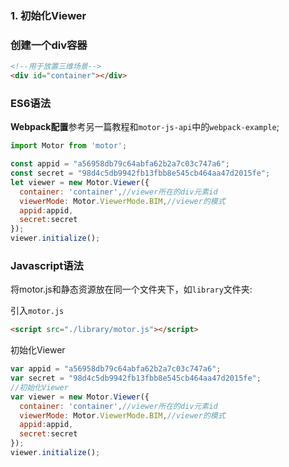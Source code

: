 ### 1. 初始化Viewer

### 创建一个div容器
```html
<!--用于放置三维场景-->
<div id="container"></div>
```
### ES6语法

**Webpack配置**参考另一篇教程和`motor-js-api`中的`webpack-example`;
 
```javascript
import Motor from 'motor';

const appid = "a56958db79c64abfa62b2a7c03c747a6";
const secret = "98d4c5db9942fb13fbb8e545cb464aa47d2015fe";
let viewer = new Motor.Viewer({
  container: 'container',//viewer所在的div元素id
  viewerMode: Motor.ViewerMode.BIM,//viewer的模式
  appid:appid,
  secret:secret
});
viewer.initialize();
```
### Javascript语法

将motor.js和静态资源放在同一个文件夹下，如`library`文件夹:

引入`motor.js`
```html
<script src="./library/motor.js"></script>
```

初始化Viewer
```javascript
var appid = "a56958db79c64abfa62b2a7c03c747a6";
var secret = "98d4c5db9942fb13fbb8e545cb464aa47d2015fe";
//初始化Viewer
var viewer = new Motor.Viewer({
  container: 'container',//viewer所在的div元素id
  viewerMode: Motor.ViewerMode.BIM,//viewer的模式
  appid:appid,
  secret:secret
});
viewer.initialize();
```
